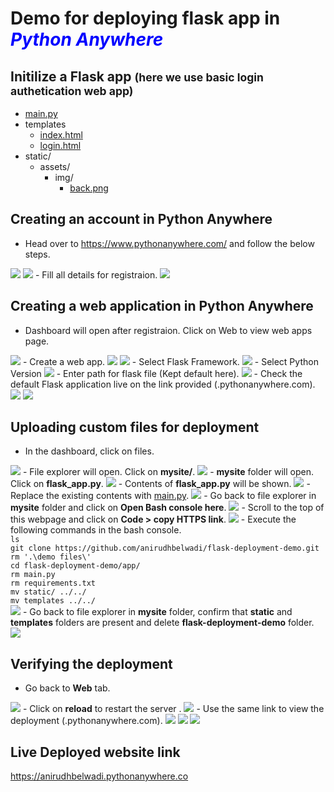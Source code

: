 # Demo for deploying flask app in <i><b style="color: blue">Python Anywhere</b></i>

## Initilize a Flask app <small>(here we use basic login authetication web app)</small>
- <a href="https://github.com/anirudhbelwadi/flask-deployment-demo/blob/master/main.py">main.py</a>
- templates
    - <a href="https://github.com/anirudhbelwadi/flask-deployment-demo/blob/master/templates/index.html">index.html</a>
    - <a href="https://github.com/anirudhbelwadi/flask-deployment-demo/blob/master/templates/login.html">login.html</a>
- static/
    - assets/
        - img/
            - <a href="https://github.com/anirudhbelwadi/flask-deployment-demo/blob/master/static/assets/img/back.jpg">back.png</a>

## Creating an account in Python Anywhere
- Head over to https://www.pythonanywhere.com/ and follow the below steps.
<img src="https://github.com/anirudhbelwadi/flask-deployment-demo/blob/master/demo%20files/1.getStarted1.png?raw=true">
<img src="https://github.com/anirudhbelwadi/flask-deployment-demo/blob/master/demo%20files/2.getStarted2.png?raw=true">
- Fill all details for registraion.
<img src="https://github.com/anirudhbelwadi/flask-deployment-demo/blob/master/demo%20files/3.getStarted3.png?raw=true">

## Creating a web application in Python Anywhere
- Dashboard will open after registraion. Click on Web to view web apps page.
<img src="https://github.com/anirudhbelwadi/flask-deployment-demo/blob/master/demo%20files/4.creatingApp1.png?raw=true">
- Create a web app.
<img src="https://github.com/anirudhbelwadi/flask-deployment-demo/blob/master/demo%20files/5.creatingApp2.png?raw=true">
<img src="https://github.com/anirudhbelwadi/flask-deployment-demo/blob/master/demo%20files/6.creatingApp3.png?raw=true">
- Select Flask Framework.
<img src="https://github.com/anirudhbelwadi/flask-deployment-demo/blob/master/demo%20files/7.creatingApp4.png?raw=true">
- Select Python Version
<img src="https://github.com/anirudhbelwadi/flask-deployment-demo/blob/master/demo%20files/8.creatingApp5.png?raw=true">
- Enter path for flask file (Kept default here).
<img src="https://github.com/anirudhbelwadi/flask-deployment-demo/blob/master/demo%20files/9.creatingApp6.png?raw=true">
- Check the default Flask application live on the link provided (<your_username>.pythonanywhere.com).
<img src="https://github.com/anirudhbelwadi/flask-deployment-demo/blob/master/demo%20files/10.creatingApp7.png?raw=true">
<img src="https://github.com/anirudhbelwadi/flask-deployment-demo/blob/master/demo%20files/11.creatingApp8.JPG?raw=true">

## Uploading custom files for deployment
- In the dashboard, click on files.
<img src="https://github.com/anirudhbelwadi/flask-deployment-demo/blob/master/demo%20files/12.uploadingFiles1.png?raw=true">
- File explorer will open. Click on <b>mysite/</b>.
<img src="https://github.com/anirudhbelwadi/flask-deployment-demo/blob/master/demo%20files/13.uploadingFiles2.png?raw=true">
- <b>mysite</b> folder will open. Click on <b>flask_app.py</b>.
<img src="https://github.com/anirudhbelwadi/flask-deployment-demo/blob/master/demo%20files/14.uploadingFiles3.png?raw=true">
- Contents of <b>flask_app.py</b> will be shown.
<img src="https://github.com/anirudhbelwadi/flask-deployment-demo/blob/master/demo%20files/15.uploadingFiles4.png?raw=true">
- Replace the existing contents with <a href="https://github.com/anirudhbelwadi/flask-deployment-demo/blob/master/main.py">main.py</a>.
<img src="https://github.com/anirudhbelwadi/flask-deployment-demo/blob/master/demo%20files/16.uploadingFiles5.png?raw=true">
- Go back to file explorer in <b>mysite</b> folder and click on <b>Open Bash console here</b>.
<img src="https://github.com/anirudhbelwadi/flask-deployment-demo/blob/master/demo%20files/17.uploadingFiles6.png?raw=true">
- Scroll to the top of this webpage and click on <b>Code > copy HTTPS link</b>.
<img src="https://github.com/anirudhbelwadi/flask-deployment-demo/blob/master/demo%20files/18.uploadingFiles7.png?raw=true">
- Execute the following commands in the bash console.<br>
<code>ls</code><br>
<code>git clone https://github.com/anirudhbelwadi/flask-deployment-demo.git</code><br>
<code>rm '.\demo files\'</code><br>
<code>cd flask-deployment-demo/app/</code><br>
<code>rm main.py</code><br>
<code>rm requirements.txt</code><br>
<code>mv static/ ../../</code><br>
<code>mv templates ../../</code><br>

<img src="https://github.com/anirudhbelwadi/flask-deployment-demo/blob/master/demo%20files/19.uploadingFiles8.png?raw=true">
- Go back to file explorer in <b>mysite</b> folder, confirm that <b>static</b> and <b>templates</b> folders are present and delete <b>flask-deployment-demo</b> folder.
<img src="https://github.com/anirudhbelwadi/flask-deployment-demo/blob/master/demo%20files/20.uploadingFiles9.png?raw=true">

## Verifying the deployment
- Go back to <b>Web</b> tab.
<img src="https://github.com/anirudhbelwadi/flask-deployment-demo/blob/master/demo%20files/21.checkingDeployment1.png?raw=true">
- Click on <b>reload</b> to restart the server .
<img src="https://github.com/anirudhbelwadi/flask-deployment-demo/blob/master/demo%20files/22.checkingDeployment2.png?raw=true">
- Use the same link to view the deployment (<your_username>.pythonanywhere.com).
<img src="https://github.com/anirudhbelwadi/flask-deployment-demo/blob/master/demo%20files/23.checkingDeployment3.png?raw=true">
<img src="https://github.com/anirudhbelwadi/flask-deployment-demo/blob/master/demo%20files/24.checkingDeployment4.png?raw=true">
<img src="https://github.com/anirudhbelwadi/flask-deployment-demo/blob/master/demo%20files/25.checkingDeployment5.png?raw=true">

## Live Deployed website link
https://anirudhbelwadi.pythonanywhere.co